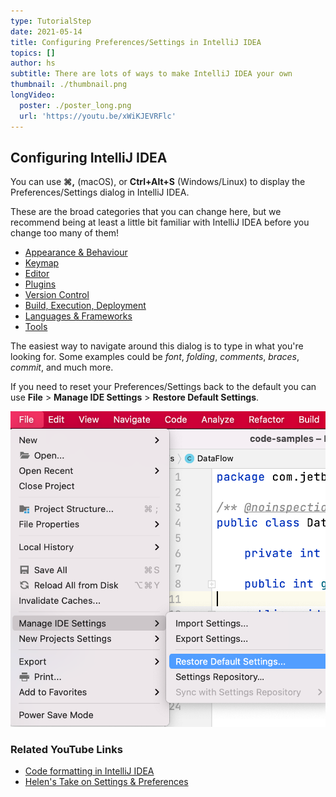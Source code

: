 ```yaml
---
type: TutorialStep
date: 2021-05-14
title: Configuring Preferences/Settings in IntelliJ IDEA
topics: []
author: hs
subtitle: There are lots of ways to make IntelliJ IDEA your own
thumbnail: ./thumbnail.png
longVideo:
  poster: ./poster_long.png
  url: 'https://youtu.be/xWiKJEVRFlc'
---
```


## Configuring IntelliJ IDEA 
You can use **⌘,** (macOS), or **Ctrl+Alt+S** (Windows/Linux) to display the Preferences/Settings dialog in IntelliJ IDEA.

These are the broad categories that you can change here, but we recommend being at least a little bit familiar with IntelliJ IDEA before you change too many of them!
- [Appearance & Behaviour](https://www.jetbrains.com/help/idea/appearance-and-behavior.html)
- [Keymap](https://www.jetbrains.com/help/idea/settings-keymap.html)
- [Editor](https://www.jetbrains.com/help/idea/settings-editor.html)
- [Plugins](https://www.jetbrains.com/help/idea/plugins-settings.html)
- [Version Control](https://www.jetbrains.com/help/idea/settings-version-control.html) 
- [Build, Execution, Deployment](https://www.jetbrains.com/help/idea/settings-build-execution-deployment.html)
- [Languages & Frameworks](https://www.jetbrains.com/help/idea/settings-languages-and-frameworks.html)
- [Tools](https://www.jetbrains.com/help/idea/settings-tools.html)

The easiest way to navigate around this dialog is to type in what you're looking for. Some examples could be _font_, _folding_, _comments_, _braces_, _commit_, and much more. 

If you need to reset your Preferences/Settings back to the default you can use **File** > **Manage IDE Settings** > **Restore Default Settings**. 

![Reset your Preferences or Settings](reset-preferences-settings.png)

### Related YouTube Links
- [Code formatting in IntelliJ IDEA](https://www.youtube.com/watch?v=vjVWjocENLg)
- [Helen's Take on Settings & Preferences](https://www.youtube.com/watch?v=u-iA1yjS6GY)
